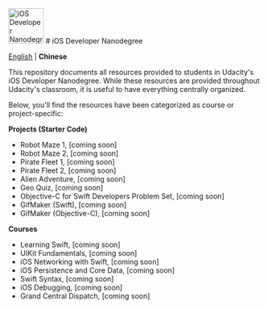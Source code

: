 <img src="https://s3-us-west-1.amazonaws.com/udacity-content/degrees/catalog-images/nd003.png" alt="iOS Developer Nanodegree logo" height="70" >
# iOS Developer Nanodegree

[English](https://github.com/udacity/ios-nd-repos/blob/master/README.md) | **Chinese**

This repository documents all resources provided to students in Udacity's iOS Developer Nanodegree. While these resources are provided throughout Udacity's classroom, it is useful to have everything centrally organized.

Below, you'll find the resources have been categorized as course or project-specific:

**Projects (Starter Code)**

- Robot Maze 1, [coming soon]
- Robot Maze 2, [coming soon]
- Pirate Fleet 1, [coming soon]
- Pirate Fleet 2, [coming soon]
- Alien Adventure, [coming soon]
- Geo Quiz, [coming soon]
- Objective-C for Swift Developers Problem Set, [coming soon]
- GifMaker (Swift), [coming soon]
- GifMaker (Objective-C), [coming soon]

**Courses**

- Learning Swift, [coming soon]
- UIKit Fundamentals, [coming soon]
- iOS Networking with Swift, [coming soon]
- iOS Persistence and Core Data, [coming soon]
- Swift Syntax, [coming soon]
- iOS Debugging, [coming soon]
- Grand Central Dispatch, [coming soon]
